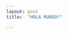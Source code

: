 ```yaml
---
layout: post
title:  "HOLA MUNDO!"

---
```


<!DOCTYPE HTML>
<html>
  <head>
    <title>{{ page.title }}</title>
  </head>
  <body>
